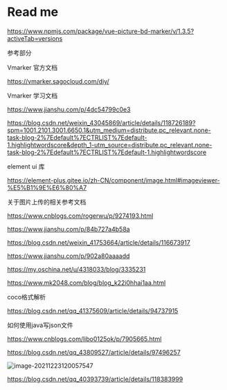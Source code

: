 # Read me



https://www.npmjs.com/package/vue-picture-bd-marker/v/1.3.5?activeTab=versions

参考部分

 

Vmarker 官方文档

https://vmarker.sagocloud.com/diy/

Vmarker 学习文档

https://www.jianshu.com/p/4dc54799c0e3

https://blog.csdn.net/weixin_43045869/article/details/118726189?spm=1001.2101.3001.6650.1&utm_medium=distribute.pc_relevant.none-task-blog-2%7Edefault%7ECTRLIST%7Edefault-1.highlightwordscore&depth_1-utm_source=distribute.pc_relevant.none-task-blog-2%7Edefault%7ECTRLIST%7Edefault-1.highlightwordscore

element ui 库

https://element-plus.gitee.io/zh-CN/component/image.html#imageviewer-%E5%B1%9E%E6%80%A7



关于图片上传的相关参考文档

https://www.cnblogs.com/rogerwu/p/9274193.html

https://www.jianshu.com/p/84b727a4b58a

https://blog.csdn.net/weixin_41753664/article/details/116673917

https://www.jianshu.com/p/902a80aaaadd



https://my.oschina.net/u/4318033/blog/3335231

https://www.mk2048.com/blog/blog_k22i0hhai1aa.html





coco格式解析

https://blog.csdn.net/qq_41375609/article/details/94737915

如何使用java写json文件

https://www.cnblogs.com/libo0125ok/p/7905665.html

https://blog.csdn.net/qq_43809527/article/details/97496257



![image-20211223120057547](C:\Users\86198\AppData\Roaming\Typora\typora-user-images\image-20211223120057547.png)

https://blog.csdn.net/qq_40393739/article/details/118383999
